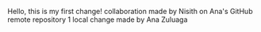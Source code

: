 Hello, this is my first change!
collaboration made by Nisith on Ana's GitHub remote repository 1
local change made by Ana Zuluaga